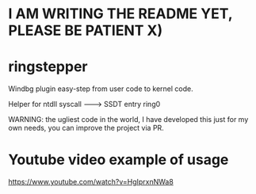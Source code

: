 # I AM WRITING THE README YET, PLEASE BE PATIENT X)

# ringstepper
Windbg plugin easy-step from user code to kernel code. 

Helper for ntdll syscall ---> SSDT entry ring0

WARNING: the ugliest code in the world, I have developed this just for my own needs, you can improve the project via PR.

# Youtube video example of usage

https://www.youtube.com/watch?v=HgIprxnNWa8

